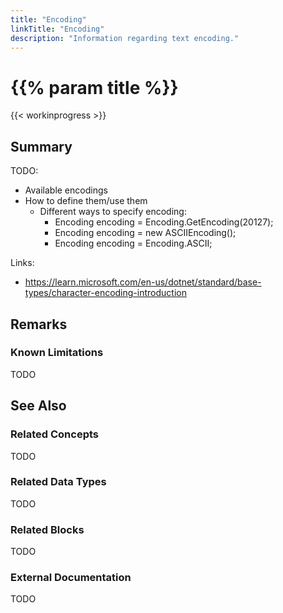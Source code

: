 ```yaml
---
title: "Encoding"
linkTitle: "Encoding"
description: "Information regarding text encoding."
---
```


# {{% param title %}}

{{< workinprogress >}}

## Summary

TODO:

- Available encodings
- How to define them/use them
  - Different ways to specify encoding:
    - Encoding encoding = Encoding.GetEncoding(20127);
    - Encoding encoding = new ASCIIEncoding();
    - Encoding encoding = Encoding.ASCII;

Links:

- https://learn.microsoft.com/en-us/dotnet/standard/base-types/character-encoding-introduction

## Remarks

### Known Limitations

TODO

## See Also

### Related Concepts

TODO

### Related Data Types

TODO

### Related Blocks

TODO

### External Documentation

TODO
